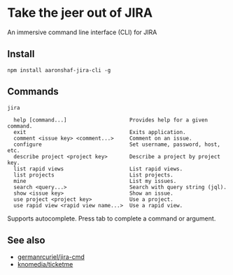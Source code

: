 # Take the jeer out of JIRA

An immersive command line interface (CLI) for JIRA

## Install

```
npm install aaronshaf-jira-cli -g
```

## Commands

```
jira

  help [command...]                    Provides help for a given command.
  exit                                 Exits application.
  comment <issue key> <comment...>     Comment on an issue.
  configure                            Set username, password, host, etc.
  describe project <project key>       Describe a project by project key.
  list rapid views                     List rapid views.
  list projects                        List projects.
  mine                                 List my issues.
  search <query...>                    Search with query string (jql).
  show <issue key>                     Show an issue.
  use project <project key>            Use a project.
  use rapid view <rapid view name...>  Use a rapid view.
```

Supports autocomplete. Press tab to complete a command or argument.

## See also

* [germanrcuriel/jira-cmd](https://github.com/germanrcuriel/jira-cmd)
* [knomedia/ticketme](https://github.com/knomedia/ticketme)
